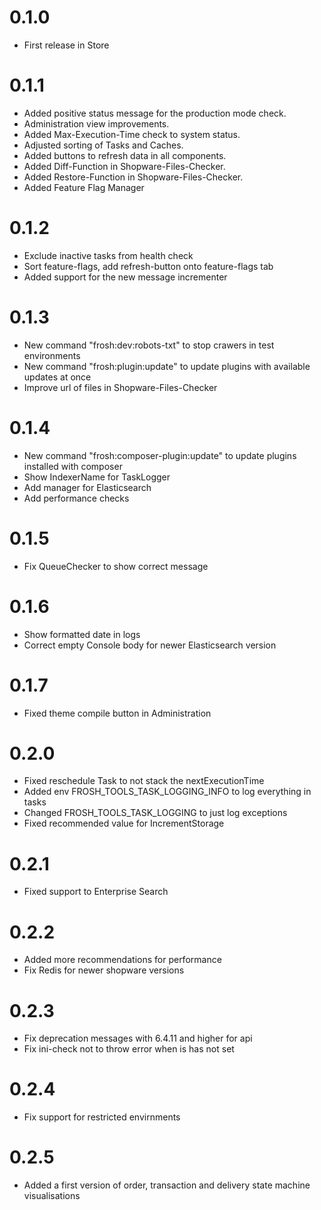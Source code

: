 # 0.1.0

* First release in Store

# 0.1.1

* Added positive status message for the production mode check. 
* Administration view improvements.
* Added Max-Execution-Time check to system status.
* Adjusted sorting of Tasks and Caches.
* Added buttons to refresh data in all components.
* Added Diff-Function in Shopware-Files-Checker.
* Added Restore-Function in Shopware-Files-Checker.
* Added Feature Flag Manager

# 0.1.2

* Exclude inactive tasks from health check
* Sort feature-flags, add refresh-button onto feature-flags tab
* Added support for the new message incrementer

# 0.1.3

* New command "frosh:dev:robots-txt" to stop crawers in test environments
* New command "frosh:plugin:update" to update plugins with available updates at once
* Improve url of files in Shopware-Files-Checker

# 0.1.4

* New command "frosh:composer-plugin:update" to update plugins installed with composer
* Show IndexerName for TaskLogger
* Add manager for Elasticsearch
* Add performance checks

# 0.1.5

* Fix QueueChecker to show correct message

# 0.1.6

* Show formatted date in logs
* Correct empty Console body for newer Elasticsearch version

# 0.1.7

* Fixed theme compile button in Administration

# 0.2.0

* Fixed reschedule Task to not stack the nextExecutionTime
* Added env FROSH_TOOLS_TASK_LOGGING_INFO to log everything in tasks
* Changed FROSH_TOOLS_TASK_LOGGING to just log exceptions
* Fixed recommended value for IncrementStorage

# 0.2.1

* Fixed support to Enterprise Search

# 0.2.2

* Added more recommendations for performance
* Fix Redis for newer shopware versions

# 0.2.3

* Fix deprecation messages with 6.4.11 and higher for api
* Fix ini-check not to throw error when is has not set

# 0.2.4

* Fix support for restricted envirnments

# 0.2.5
* Added a first version of order, transaction and delivery state machine visualisations
